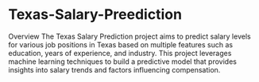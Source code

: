 # Texas-Salary-Preediction
Overview The Texas Salary Prediction project aims to predict salary levels for various job positions in Texas based on multiple features such as education, years of experience, and industry. This project leverages machine learning techniques to build a predictive model that provides insights into salary trends and factors influencing compensation.
